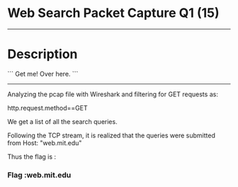 <h1>Web Search Packet Capture Q1 (15)</h1>
<hr>

<h1>Description</h1>
```
Get me! Over here.
```
<hr>

Analyzing the pcap file with Wireshark and filtering for GET requests as:
  <p>http.request.method==GET</p>
We get a list of all the search queries. 

Following the TCP stream, it is realized that the queries were submitted from Host: "web.mit.edu"

Thus the flag is :
<p><h3> Flag :web.mit.edu</h3></p>
